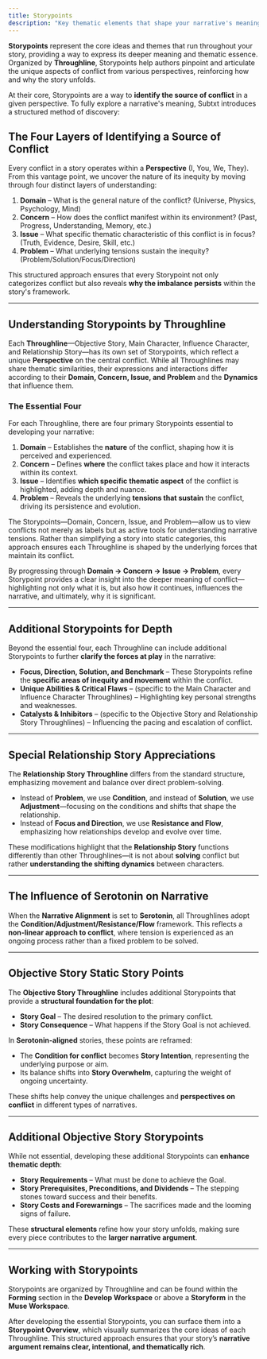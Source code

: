 ```yaml
---
title: Storypoints
description: "Key thematic elements that shape your narrative's meaning"
---
```


**Storypoints** represent the core ideas and themes that run throughout your story, providing a way to express its deeper meaning and thematic essence. Organized by **Throughline**, Storypoints help authors pinpoint and articulate the unique aspects of conflict from various perspectives, reinforcing how and why the story unfolds.  

At their core, Storypoints are a way to **identify the source of conflict** in a given perspective. To fully explore a narrative's meaning, Subtxt introduces a structured method of discovery:  

## **The Four Layers of Identifying a Source of Conflict**

Every conflict in a story operates within a **Perspective** (I, You, We, They). From this vantage point, we uncover the nature of its inequity by moving through four distinct layers of understanding:

1. **Domain** – What is the general nature of the conflict? (Universe, Physics, Psychology, Mind)
2. **Concern** – How does the conflict manifest within its environment? (Past, Progress, Understanding, Memory, etc.)
3. **Issue** – What specific thematic characteristic of this conflict is in focus? (Truth, Evidence, Desire, Skill, etc.)
4. **Problem** – What underlying tensions sustain the inequity? (Problem/Solution/Focus/Direction)

This structured approach ensures that every Storypoint not only categorizes conflict but also reveals **why the imbalance persists** within the story's framework.  

---

## **Understanding Storypoints by Throughline**  

Each **Throughline**—Objective Story, Main Character, Influence Character, and Relationship Story—has its own set of Storypoints, which reflect a unique **Perspective** on the central conflict. While all Throughlines may share thematic similarities, their expressions and interactions differ according to their **Domain, Concern, Issue, and Problem** and the **Dynamics** that influence them.

### **The Essential Four**

For each Throughline, there are four primary Storypoints essential to developing your narrative:

1. **Domain** – Establishes the **nature** of the conflict, shaping how it is perceived and experienced.
2. **Concern** – Defines **where** the conflict takes place and how it interacts within its context.
3. **Issue** – Identifies **which specific thematic aspect** of the conflict is highlighted, adding depth and nuance.
4. **Problem** – Reveals the underlying **tensions that sustain** the conflict, driving its persistence and evolution. 

The Storypoints—Domain, Concern, Issue, and Problem—allow us to view conflicts not merely as labels but as active tools for understanding narrative tensions. Rather than simplifying a story into static categories, this approach ensures each Throughline is shaped by the underlying forces that maintain its conflict.

By progressing through **Domain → Concern → Issue → Problem**, every Storypoint provides a clear insight into the deeper meaning of conflict—highlighting not only what it is, but also how it continues, influences the narrative, and ultimately, why it is significant.

---

## **Additional Storypoints for Depth**  

Beyond the essential four, each Throughline can include additional Storypoints to further **clarify the forces at play** in the narrative:  

- **Focus, Direction, Solution, and Benchmark** – These Storypoints refine the **specific areas of inequity and movement** within the conflict.  
- **Unique Abilities & Critical Flaws** – (specific to the Main Character and Influence Character Throughlines) – Highlighting key personal strengths and weaknesses.  
- **Catalysts & Inhibitors** – (specific to the Objective Story and Relationship Story Throughlines) – Influencing the pacing and escalation of conflict.  

---

## **Special Relationship Story Appreciations**  

The **Relationship Story Throughline** differs from the standard structure, emphasizing movement and balance over direct problem-solving.  

- Instead of **Problem**, we use **Condition**, and instead of **Solution**, we use **Adjustment**—focusing on the conditions and shifts that shape the relationship.  
- Instead of **Focus and Direction**, we use **Resistance and Flow**, emphasizing how relationships develop and evolve over time.  

These modifications highlight that the **Relationship Story** functions differently than other Throughlines—it is not about **solving** conflict but rather **understanding the shifting dynamics** between characters.  

---

## **The Influence of Serotonin on Narrative**  

When the **Narrative Alignment** is set to **Serotonin**, all Throughlines adopt the **Condition/Adjustment/Resistance/Flow** framework. This reflects a **non-linear approach to conflict**, where tension is experienced as an ongoing process rather than a fixed problem to be solved.  

---

## **Objective Story Static Story Points**  

The **Objective Story Throughline** includes additional Storypoints that provide a **structural foundation for the plot**:  

- **Story Goal** – The desired resolution to the primary conflict.  
- **Story Consequence** – What happens if the Story Goal is not achieved.  

In **Serotonin-aligned** stories, these points are reframed:  
- The **Condition for conflict** becomes **Story Intention**, representing the underlying purpose or aim.  
- Its balance shifts into **Story Overwhelm**, capturing the weight of ongoing uncertainty.  

These shifts help convey the unique challenges and **perspectives on conflict** in different types of narratives.  

---

## **Additional Objective Story Storypoints**  

While not essential, developing these additional Storypoints can **enhance thematic depth**:  

- **Story Requirements** – What must be done to achieve the Goal.  
- **Story Prerequisites, Preconditions, and Dividends** – The stepping stones toward success and their benefits.  
- **Story Costs and Forewarnings** – The sacrifices made and the looming signs of failure.  

These **structural elements** refine how your story unfolds, making sure every piece contributes to the **larger narrative argument**.  

---

## **Working with Storypoints**  

Storypoints are organized by Throughline and can be found within the **Forming** section in the **Develop Workspace** or above a **Storyform** in the **Muse Workspace**.  

After developing the essential Storypoints, you can surface them into a **Storypoint Overview**, which visually summarizes the core ideas of each Throughline. This structured approach ensures that your story’s **narrative argument remains clear, intentional, and thematically rich**.